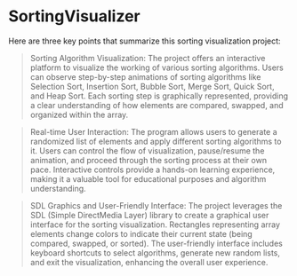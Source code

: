 # SortingVisualizer

Here are three key points that summarize this sorting visualization project:

> Sorting Algorithm Visualization:
The project offers an interactive platform to visualize the working of various sorting algorithms.
Users can observe step-by-step animations of sorting algorithms like Selection Sort, Insertion Sort, Bubble Sort, Merge Sort, Quick Sort, and Heap Sort.
Each sorting step is graphically represented, providing a clear understanding of how elements are compared, swapped, and organized within the array.


> Real-time User Interaction:
The program allows users to generate a randomized list of elements and apply different sorting algorithms to it.
Users can control the flow of visualization, pause/resume the animation, and proceed through the sorting process at their own pace.
Interactive controls provide a hands-on learning experience, making it a valuable tool for educational purposes and algorithm understanding.


> SDL Graphics and User-Friendly Interface:
The project leverages the SDL (Simple DirectMedia Layer) library to create a graphical user interface for the sorting visualization.
Rectangles representing array elements change colors to indicate their current state (being compared, swapped, or sorted).
The user-friendly interface includes keyboard shortcuts to select algorithms, generate new random lists, and exit the visualization, enhancing the overall user experience.
